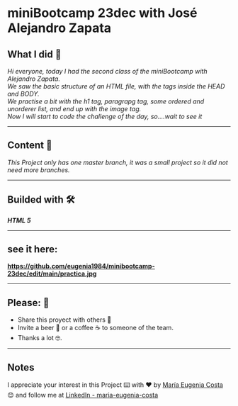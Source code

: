 # miniBootcamp 23dec with José Alejandro Zapata

## What I did 🚀

_Hi everyone, today I had the second class of the  miniBootcamp with Alejandro Zapata. <br/>
We saw the basic structure of an HTML file, with the tags inside the HEAD and BODY. <br/>
We practise a bit with the h1 tag, paragrapg tag, some ordered and unorderer list, and end up with the image tag. <br/>
Now I will start to code the challenge of the day, so….wait to see it_

---

## Content 🚀

_This Project only has one master branch, it was a small project so it did not need more branches._

---

## Builded with 🛠️

_**HTML 5**_

---

## see it here:

**https://github.com/eugenia1984/minibootcamp-23dec/edit/main/practica.jpg**

---

## Please: 🎁

* Share this proyect with others 📢
* Invite a beer 🍺 or a coffee ☕  to someone of the team. 
* Thanks a lot 🤓.

---

## Notes

I appreciate your interest in this Project ⌨️ with ❤️ by [María Eugenia Costa](https://github.com/eugenia1984) 😊 and follow me at [LinkedIn - maria-eugenia-costa](https://www.linkedin.com/in/maria-eugenia-costa/)
